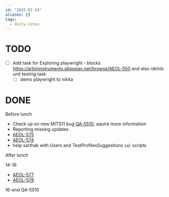 ```yaml
---
id: "2025-02-24"
aliases: []
tags:
  - daily-notes
---
```


# TODO

- [ ] Add task for Exploring playwright - blocks https://arbininstruments.atlassian.net/browse/AEOL-550 and also nikhils unit testing task
    - [ ] demo playwright to nikita

# DONE

Before lunch

- Check up on new MITS11 bug [QA-5510](https://arbininstruments.atlassian.net/browse/QA-5510); aquire more information
- Reporting missing updates
- [AEOL-575](https://arbininstruments.atlassian.net/browse/AEOL-575)
- [AEOL-574](https://arbininstruments.atlassian.net/browse/AEOL-574)
- help sarthak with Users and TestProfilesSuggestions `sql` scripts

After lunch

14-16
- [AEOL-577](https://arbininstruments.atlassian.net/browse/AEOL-577)
- [AEOL-578](https://arbininstruments.atlassian.net/browse/AEOL-578)

16-end
QA-5510
